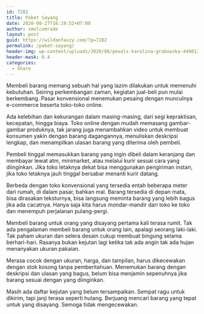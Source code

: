 ```yaml
---
id: 7282
title: Paket Sayang
date: 2020-08-27T16:19:52+07:00
author: smolcomrade
layout: post
guid: https://wildanfauzy.com/?p=7282
permalink: /paket-sayang/
header-img: wp-content/uploads/2020/08/pexels-karolina-grabowska-4498125.jpg
header-mask: 0.4
categories:
  - Share
---
```

Membeli barang memang sebuah hal yang lazim dilakukan untuk memenuhi kebutuhan. Seiring perkembangan zaman, kegiatan jual-beli pun mulai berkembang. Pasar konvensional menemukan pesaing dengan munculnya e-commerce beserta toko-toko online.

Ada kelebihan dan kekurangan dalam masing-masing, dari segi kepraktisan, kecepatan, hingga biaya. Toko online dengan mudah memasang gambar-gambar produknya, tak jarang juga menambahkan video untuk membuat konsumen yakin dengan barang dagangannya, menuliskan deskripsi lengkap, dan menampilkan ulasan barang yang diterima oleh pembeli.

Pembeli tinggal memasukkan barang yang ingin dibeli dalam keranjang dan membayar lewat atm, minimarket, atau melalui kurir sesuai cara yang diinginkan. Jika toko letaknya dekat bisa menggunakan pengiriman instan, jika toko letaknya jauh tinggal bersabar menanti kurir datang.

Berbeda dengan toko konvensional yang tersedia entah beberapa meter dari rumah, di dalam pasar, bahkan mal. Barang tersedia di depan mata, bisa dirasakan teksturnya, bisa langsung meminta barang yang lebih bagus jika ada cacatnya. Hanya saja kita harus mondar-mandir dari toko ke toko dan menempuh perjalanan pulang-pergi.

Membeli barang untuk orang yang disayang pertama kali terasa rumit. Tak ada pengalaman membeli barang untuk orang lain, apalagi seorang laki-laki. Tak paham ukuran dan selera desain cukup membuat bingung selama berhari-hari. Rasanya bukan kejutan lagi ketika tak ada angin tak ada hujan menanyakan ukuran pakaian.

Merasa cocok dengan ukuran, harga, dan tampilan, harus dikecewakan dengan stok kosong tanpa pemberitahuan. Menemukan barang dengan deskripsi dan ulasan yang bagus, belum bisa menjamin sepenuhnya jika barang sesuai dengan yang diinginkan.

Masih ada daftar kejutan yang belum tersampaikan. Sempat ragu untuk dikirim, tapi janji terasa seperti hutang. Berjuang mencari barang yang tepat untuk yang disayang. Semoga tidak mengecewakan.